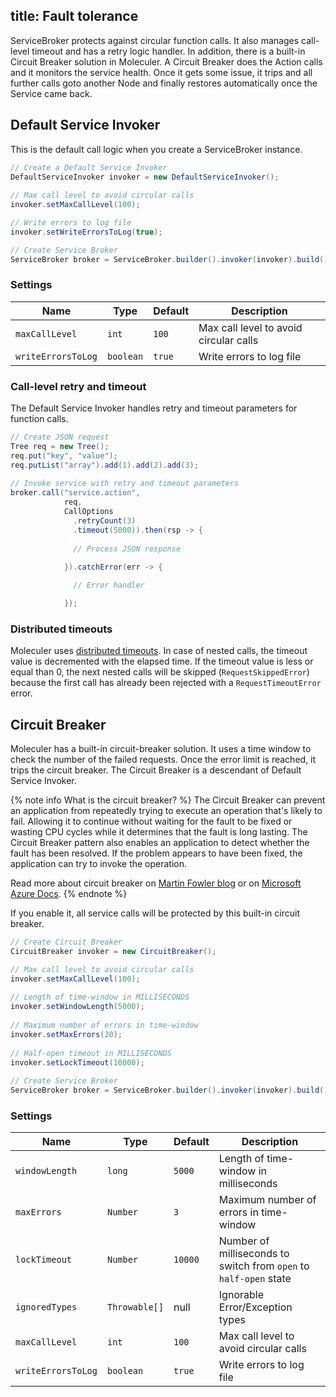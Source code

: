 title: Fault tolerance
---

ServiceBroker protects against circular function calls.
It also manages call-level timeout and has a retry logic handler.
In addition, there is a built-in Circuit Breaker solution in Moleculer.
A Circuit Breaker does the Action calls and it monitors the service health. Once it gets some issue,
it trips and all further calls goto another Node and finally restores automatically once the Service came back.

## Default Service Invoker

This is the default call logic when you create a ServiceBroker instance.

```java
// Create a Default Service Invoker
DefaultServiceInvoker invoker = new DefaultServiceInvoker();
		
// Max call level to avoid circular calls
invoker.setMaxCallLevel(100);

// Write errors to log file
invoker.setWriteErrorsToLog(true);

// Create Service Broker
ServiceBroker broker = ServiceBroker.builder().invoker(invoker).build();
```

### Settings

| Name | Type | Default | Description |
| ---- | ---- | ------- | ----------- |
| `maxCallLevel` | `int` | `100` | Max call level to avoid circular calls |
| `writeErrorsToLog` | `boolean` | `true` | Write errors to log file |

### Call-level retry and timeout

The Default Service Invoker handles retry and timeout parameters for function calls.

```java
// Create JSON request
Tree req = new Tree();
req.put("key", "value");
req.putList("array").add(1).add(2).add(3);
		
// Invoke service with retry and timeout parameters
broker.call("service.action",
            req,
            CallOptions
              .retryCount(3)
              .timeout(5000)).then(rsp -> {
			
              // Process JSON response
			
            }).catchError(err -> {

              // Error handler

            });
```

### Distributed timeouts

Moleculer uses [distributed timeouts](https://www.datawire.io/guide/traffic/deadlines-distributed-timeouts-microservices/).
In case of nested calls, the timeout value is decremented with the elapsed time.
If the timeout value is less or equal than 0, the next nested calls will be skipped (`RequestSkippedError`)
because the first call has already been rejected with a `RequestTimeoutError` error.

## Circuit Breaker

Moleculer has a built-in circuit-breaker solution.
It uses a time window to check the number of the failed requests.
Once the error limit is reached, it trips the circuit breaker.
The Circuit Breaker is a descendant of Default Service Invoker.

{% note info What is the circuit breaker? %}
The Circuit Breaker can prevent an application from repeatedly trying to execute an operation that's likely to fail.
Allowing it to continue without waiting for the fault to be fixed or wasting CPU cycles while it determines that the fault is long lasting.
The Circuit Breaker pattern also enables an application to detect whether the fault has been resolved.
If the problem appears to have been fixed, the application can try to invoke the operation.

Read more about circuit breaker on [Martin Fowler blog](https://martinfowler.com/bliki/CircuitBreaker.html)
or on [Microsoft Azure Docs](https://docs.microsoft.com/azure/architecture/patterns/circuit-breaker).
{% endnote %}

If you enable it, all service calls will be protected by this built-in circuit breaker.

```java
// Create Circuit Breaker
CircuitBreaker invoker = new CircuitBreaker();

// Max call level to avoid circular calls
invoker.setMaxCallLevel(100);
		
// Length of time-window in MILLISECONDS
invoker.setWindowLength(5000);
		
// Maximum number of errors in time-window
invoker.setMaxErrors(20);
		
// Half-open timeout in MILLISECONDS
invoker.setLockTimeout(10000);
		
// Create Service Broker
ServiceBroker broker = ServiceBroker.builder().invoker(invoker).build();
```

### Settings

| Name | Type | Default | Description |
| ---- | ---- | ------- | ----------- |
| `windowLength` | `long` | `5000` | Length of time-window in milliseconds |
| `maxErrors` | `Number` | `3` | Maximum number of errors in time-window |
| `lockTimeout` | `Number` | `10000` | Number of milliseconds to switch from `open` to `half-open` state |
| `ignoredTypes` | `Throwable[]` | null | Ignorable Error/Exception types |
| `maxCallLevel` | `int` | `100` | Max call level to avoid circular calls |
| `writeErrorsToLog` | `boolean` | `true` | Write errors to log file |
